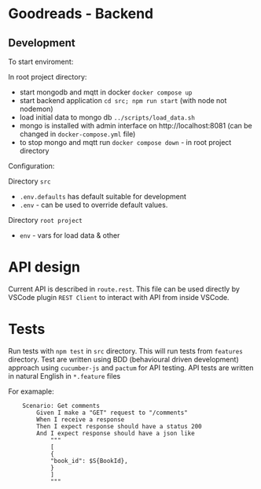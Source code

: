 <!-- @format -->

# Goodreads - Backend

## Development

To start enviroment:

In root project directory:

- start mongodb and mqtt in docker `docker compose up`
- start backend application `cd src; npm run start` (with node not nodemon)
- load initial data to mongo db `../scripts/load_data.sh`
- mongo is installed with admin interface on http://localhost:8081 (can be changed in `docker-compose.yml` file)
- to stop mongo and mqtt run `docker compose down` - in root project directory

Configuration:

Directory `src`

- `.env.defaults` has default suitable for development
- `.env` - can be used to override default values.

Directory `root project`

- `env` - vars for load data & other

# API design

Current API is described in `route.rest`. This file can be used directly by VSCode plugin `REST Client` to interact with API from inside VSCode.

# Tests

Run tests with `npm test` in `src` directory. This will run tests from `features` directory. Test are written using BDD (behavioural driven development) approach using `cucumber-js` and `pactum` for API testing. API tests are written in natural English in `*.feature` files

For examaple:

```
    Scenario: Get comments
        Given I make a "GET" request to "/comments"
        When I receive a response
        Then I expect response should have a status 200
        And I expect response should have a json like
            """
            [
            {
            "book_id": $S{BookId},
            }
            ]
            """
```
